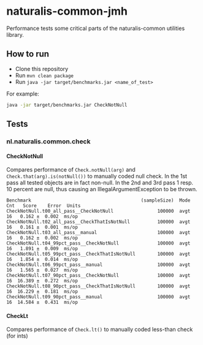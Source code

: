 # naturalis-common-jmh

Performance tests some critical parts of the naturalis-common utilities library.

## How to run

- Clone this repository
- Run ```mvn clean package```
- Run ```java -jar target/benchmarks.jar <name_of_test>```

For example:

```bash
java -jar target/benchmarks.jar CheckNotNull
```

## Tests

### nl.naturalis.common.check

#### CheckNotNull

Compares performance of ```Check.notNull(arg)``` and ```Check.that(arg).is(notNull())``` to manually coded null check.
In the 1st pass all tested objects are in fact non-null. In the 2nd and 3rd pass 1 resp. 10 percent are null, thus
causing an IllegalArgumentException to be thrown.

```
Benchmark                                        (sampleSize)  Mode  Cnt   Score    Error  Units
CheckNotNull.t00_all_pass__CheckNotNull                100000  avgt   16   0.162 ±  0.002  ms/op
CheckNotNull.t02_all_pass__CheckThatIsNotNull          100000  avgt   16   0.161 ±  0.001  ms/op
CheckNotNull.t03_all_pass__manual                      100000  avgt   16   0.162 ±  0.002  ms/op
CheckNotNull.t04_99pct_pass__CheckNotNull              100000  avgt   16   1.891 ±  0.009  ms/op
CheckNotNull.t05_99pct_pass__CheckThatIsNotNull        100000  avgt   16   1.854 ±  0.014  ms/op
CheckNotNull.t06_99pct_pass__manual                    100000  avgt   16   1.565 ±  0.027  ms/op
CheckNotNull.t07_90pct_pass__CheckNotNull              100000  avgt   16  16.389 ±  0.272  ms/op
CheckNotNull.t08_90pct_pass__CheckThatIsNotNull        100000  avgt   16  16.229 ±  0.181  ms/op
CheckNotNull.t09_90pct_pass__manual                    100000  avgt   16  14.584 ±  0.431  ms/op
```

#### CheckLt

Compares performance of ```Check.lt()``` to manually coded less-than check (for ints)

